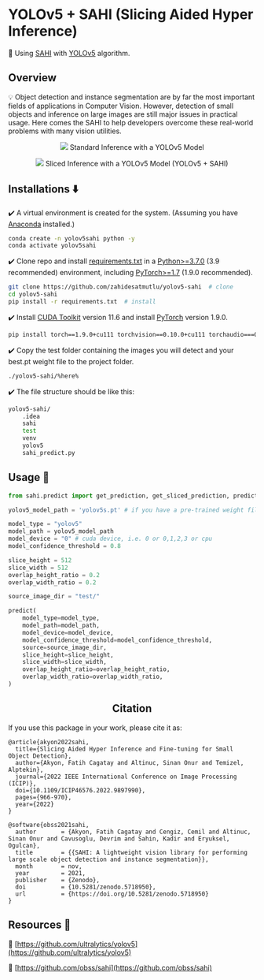 # YOLOv5 + SAHI (Slicing Aided Hyper Inference)

🙌 Using [SAHI](https://github.com/obss/sahi) with [YOLOv5](https://github.com/ultralytics/yolov5) algorithm.

## Overview

💡 Object detection and instance segmentation are by far the most important fields of applications in Computer Vision. However, detection of small objects and inference on large images are still major issues in practical usage. Here comes the SAHI to help developers overcome these real-world problems with many vision utilities.

<p align="center">
  <img src="https://i.hizliresim.com/ljh8i5u.jpg" />
Standard Inference with a YOLOv5 Model
</p>
<p align="center">
  <img src="https://i.hizliresim.com/7mdgcuq.png" />
Sliced Inference with a YOLOv5 Model (YOLOv5 + SAHI)
</p>

## Installations ⬇️

✔️ A virtual environment is created for the system. (Assuming you have [Anaconda](https://www.anaconda.com/) installed.)

```bash
conda create -n yolov5sahi python -y
conda activate yolov5sahi
```

✔️ Clone repo and install [requirements.txt](https://github.com/zahidesatmutlu/yolov5-sahi/blob/master/requirements.txt) in a [Python>=3.7.0](https://www.python.org/downloads/) (3.9 recommended) environment, including [PyTorch>=1.7](https://pytorch.org/get-started/locally/) (1.9.0 recommended).

```bash
git clone https://github.com/zahidesatmutlu/yolov5-sahi  # clone
cd yolov5-sahi
pip install -r requirements.txt  # install
```

✔️ Install [CUDA Toolkit](https://developer.nvidia.com/cuda-11-6-0-download-archive) version 11.6 and install [PyTorch](https://pytorch.org/get-started/previous-versions/) version 1.9.0.

```bash
pip install torch==1.9.0+cu111 torchvision==0.10.0+cu111 torchaudio===0.9.0 -f https://download.pytorch.org/whl/torch_stable.html
```

✔️ Copy the test folder containing the images you will detect and your best.pt weight file to the project folder.

```bash
./yolov5-sahi/%here%
```

✔️ The file structure should be like this:

```bash
yolov5-sahi/
    .idea
    sahi
    test
    venv
    yolov5
    sahi_predict.py
```

## Usage 🔷

```python
from sahi.predict import get_prediction, get_sliced_prediction, predict

yolov5_model_path = 'yolov5s.pt' # if you have a pre-trained weight file copy it to the project folder and replace it

model_type = "yolov5"
model_path = yolov5_model_path
model_device = "0" # cuda device, i.e. 0 or 0,1,2,3 or cpu
model_confidence_threshold = 0.8

slice_height = 512
slice_width = 512
overlap_height_ratio = 0.2
overlap_width_ratio = 0.2

source_image_dir = "test/"

predict(
    model_type=model_type,
    model_path=model_path,
    model_device=model_device,
    model_confidence_threshold=model_confidence_threshold,
    source=source_image_dir,
    slice_height=slice_height,
    slice_width=slice_width,
    overlap_height_ratio=overlap_height_ratio,
    overlap_width_ratio=overlap_width_ratio,
)
```

## <div align="center">Citation</div>

If you use this package in your work, please cite it as:

```
@article{akyon2022sahi,
  title={Slicing Aided Hyper Inference and Fine-tuning for Small Object Detection},
  author={Akyon, Fatih Cagatay and Altinuc, Sinan Onur and Temizel, Alptekin},
  journal={2022 IEEE International Conference on Image Processing (ICIP)},
  doi={10.1109/ICIP46576.2022.9897990},
  pages={966-970},
  year={2022}
}
```

```
@software{obss2021sahi,
  author       = {Akyon, Fatih Cagatay and Cengiz, Cemil and Altinuc, Sinan Onur and Cavusoglu, Devrim and Sahin, Kadir and Eryuksel, Ogulcan},
  title        = {{SAHI: A lightweight vision library for performing large scale object detection and instance segmentation}},
  month        = nov,
  year         = 2021,
  publisher    = {Zenodo},
  doi          = {10.5281/zenodo.5718950},
  url          = {https://doi.org/10.5281/zenodo.5718950}
}
```

## Resources 🤝

🔸 [https://github.com/ultralytics/yolov5](https://github.com/ultralytics/yolov5)

🔸 [https://github.com/obss/sahi](https://github.com/obss/sahi)
